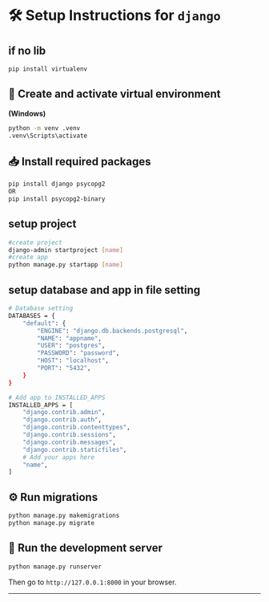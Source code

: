 # 🛠️ Setup Instructions for `django`

## if no lib
```bash
pip install virtualenv
```

## 🧪 Create and activate virtual environment

**(Windows)**

```bash
python -m venv .venv
.venv\Scripts\activate
```

## 📥 Install required packages

```bash
pip install django psycopg2
OR
pip install psycopg2-binary
```

## setup project

```bash
#create project
django-admin startproject [name]
#create app
python manage.py startapp [name]
```

## setup database and app in file setting

```bash
# Database setting
DATABASES = {
    "default": {
        "ENGINE": "django.db.backends.postgresql",
        "NAME": "appname",
        "USER": "postgres",
        "PASSWORD": "password",
        "HOST": "localhost",
        "PORT": "5432",
    }
}

# Add app to INSTALLED_APPS
INSTALLED_APPS = [
    "django.contrib.admin",
    "django.contrib.auth",
    "django.contrib.contenttypes",
    "django.contrib.sessions",
    "django.contrib.messages",
    "django.contrib.staticfiles",
    # Add your apps here
    "name",
]
```

## ⚙️ Run migrations

```bash
python manage.py makemigrations
python manage.py migrate
```

## 🚀 Run the development server

```bash
python manage.py runserver
```

Then go to `http://127.0.0.1:8000` in your browser.

---
